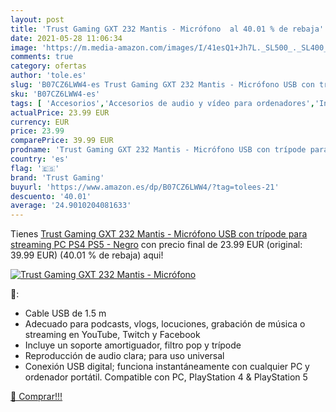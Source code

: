 ```yaml
---
layout: post
title: 'Trust Gaming GXT 232 Mantis - Micrófono  al 40.01 % de rebaja'
date: 2021-05-28 11:06:34
image: 'https://m.media-amazon.com/images/I/41esQ1+Jh7L._SL500_._SL400_.jpg'
comments: true
category: ofertas
author: 'tole.es'
slug: 'B07CZ6LWW4-es Trust Gaming GXT 232 Mantis - Micrófono USB con trípode...'
sku: 'B07CZ6LWW4-es'
tags: [ 'Accesorios','Accesorios de audio y vídeo para ordenadores','Informática','Micrófonos para informática','ps4','ps5','trust gaming', ]
actualPrice: 23.99 EUR
currency: EUR
price: 23.99
comparePrice: 39.99 EUR
prodname: 'Trust Gaming GXT 232 Mantis - Micrófono USB con trípode para streaming  PC  PS4  PS5 - Negro'
country: 'es'
flag: '🇪🇸'
brand: 'Trust Gaming'
buyurl: 'https://www.amazon.es/dp/B07CZ6LWW4/?tag=tolees-21'
descuento: '40.01'
average: '24.9010204081633'
---
```


Tienes [Trust Gaming GXT 232 Mantis - Micrófono USB con trípode para streaming  PC  PS4  PS5 - Negro](https://www.amazon.es/dp/B07CZ6LWW4/?tag=tolees-21) con precio final de  23.99 EUR (original: 39.99 EUR) (40.01 %  de rebaja) aqui!

[![Trust Gaming GXT 232 Mantis - Micrófono ](https://m.media-amazon.com/images/I/41esQ1+Jh7L._SL500_._SL400_.jpg)](https://www.amazon.es/dp/B07CZ6LWW4/?tag=tolees-21)

🔎:

- Cable USB de 1.5 m
- Adecuado para podcasts, vlogs, locuciones, grabación de música o streaming en YouTube, Twitch y Facebook
- Incluye un soporte amortiguador, filtro pop y trípode
- Reproducción de audio clara; para uso universal
- Conexión USB digital; funciona instantáneamente con cualquier PC y ordenador portátil. Compatible con PC, PlayStation 4 & PlayStation 5

[🛒 Comprar!!!](https://www.amazon.es/dp/B07CZ6LWW4/?tag=tolees-21)
